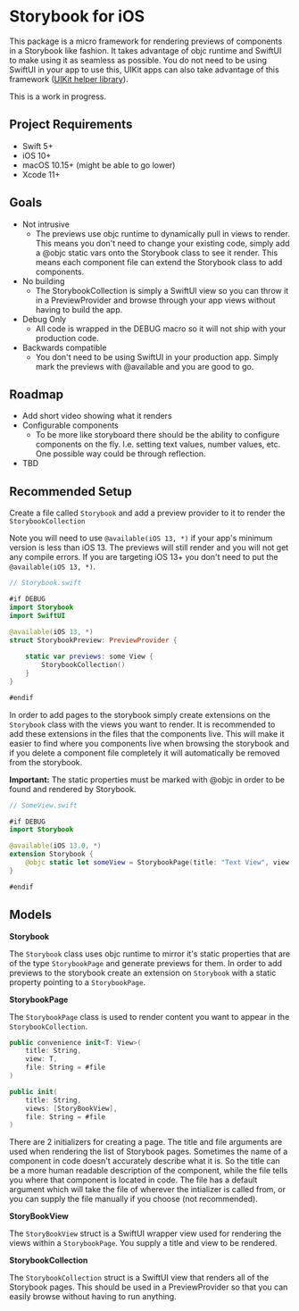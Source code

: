 # Storybook for iOS

This package is a micro framework for rendering previews of components in a Storybook like fashion. It takes advantage of objc runtime and SwiftUI to make using it as seamless as possible. You do not need to be using SwiftUI in your app to use this, UIKit apps can also take advantage of this framework ([UIKit helper library](https://github.com/aj-bartocci/SwiftUIPreviewHelpers)). 

This is a work in progress.

## Project Requirements 
- Swift 5+
- iOS 10+
- macOS 10.15+ (might be able to go lower)
- Xcode 11+

## Goals

- Not intrusive 
    - The previews use objc runtime to dynamically pull in views to render. This means you don't need to change your existing code, simply add a @objc static vars onto the Storybook class to see it render. This means each component file can extend the Storybook class to add components. 
- No building
    - The StorybookCollection is simply a SwiftUI view so you can throw it in a PreviewProvider and browse through your app views without having to build the app.
- Debug Only
    - All code is wrapped in the DEBUG macro so it will not ship with your production code.
- Backwards compatible
    - You don't need to be using SwiftUI in your production app. Simply mark the previews with @available and you are good to go.

## Roadmap

- Add short video showing what it renders
- Configurable components
    - To be more like storyboard there should be the ability to configure components on the fly. I.e. setting text values, number values, etc. One possible way could be through reflection. 
- TBD

## Recommended Setup

Create a file called `Storybook` and add a preview provider to it to render the `StorybookCollection`

Note you will need to use `@available(iOS 13, *)` if your app's minimum version is less than iOS 13. The previews will still render and you will not get any compile errors. If you are targeting iOS 13+ you don't need to put the `@available(iOS 13, *)`.

```swift
// Storybook.swift

#if DEBUG
import Storybook
import SwiftUI

@available(iOS 13, *)
struct StorybookPreview: PreviewProvider {
    
    static var previews: some View {
        StorybookCollection()
    }
}

#endif 

```

In order to add pages to the storybook simply create extensions on the `Storybook` class with the views you want to render. It is recommended to add these extensions in the files that the components live. This will make it easier to find where you components live when browsing the storybook and if you delete a component file completely it will automatically be removed from the storybook. 

__Important:__ The static properties must be marked with @objc in order to be found and rendered by Storybook.

```swift 
// SomeView.swift 

#if DEBUG
import Storybook

@available(iOS 13.0, *)
extension Storybook {
    @objc static let someView = StorybookPage(title: "Text View", view: SomeView())
}

#endif
```

## Models 

__Storybook__

The `Storybook` class uses objc runtime to mirror it's static properties that are of the type `StorybookPage` and generate previews for them. In order to add previews to the storybook create an extension on `Storybook` with a static property pointing to a `StorybookPage`. 

__StorybookPage__

The `StorybookPage` class is used to render content you want to appear in the `StorybookCollection`. 

```swift
public convenience init<T: View>(
    title: String,
    view: T,
    file: String = #file
)
```
```swift
public init(
    title: String,
    views: [StoryBookView],
    file: String = #file
)
```

There are 2 initializers for creating a page. The title and file arguments are used when rendering the list of Storybook pages. Sometimes the name of a component in code doesn't accurately describe what it is. So the title can be a more human readable description of the component, while the file tells you where that component is located in code. The file has a default argument which will take the file of wherever the intializer is called from, or you can supply the file manually if you choose (not recommended). 

__StoryBookView__

The `StoryBookView` struct is a SwiftUI wrapper view used for rendering the views within a `StorybookPage`. You supply a title and view to be rendered. 

__StorybookCollection__

The `StorybookCollection` struct is a SwiftUI view that renders all of the Storybook pages. This should be used in a PreviewProvider so that you can easily browse without having to run anything. 


